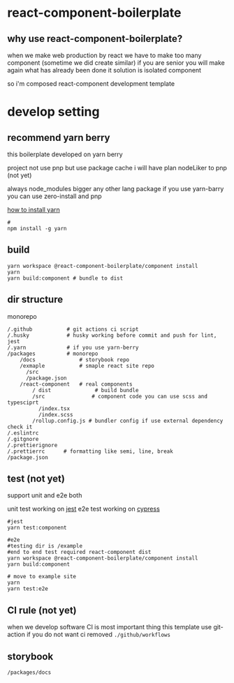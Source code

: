# react-component-boilerplate

## why use react-component-boilerplate?
when we make web production by react we have to make too many component (sometime we did create similar)
if you are senior you will make again what has already been done 
it solution is isolated component

so i'm composed react-component development template

# develop setting

## recommend yarn berry
this boilerplate developed on yarn berry

project not use pnp but use package cache
i will have plan nodeLiker to pnp (not yet)

always node_modules bigger any other lang package
if you use yarn-barry you can use zero-install and pnp

[how to install yarn](https://yarnpkg.com/getting-started/install)

```shell
#
npm install -g yarn
```
## build

```shell
yarn workspace @react-component-boilerplate/component install
yarn
yarn build:component # bundle to dist
```

## dir structure
monorepo

```
/.github           # git actions ci script
/.husky            # husky working before commit and push for lint, jest
/.yarn             # if you use yarn-berry
/packages          # monorepo   
    /docs              # storybook repo
    /exmaple           # smaple react site repo
      /src
      /package.json 
    /react-component   # real components
        / dist              # build bundle
        /src               # component code you can use scss and typesciprt
          /index.tsx
          /index.scss
        /rollup.config.js # bundler config if use external dependency check it
/.eslintrc
/.gitgnore
/.prettierignore
/.prettierrc      # formatting like semi, line, break
/package.json
```

## test (not yet)

support unit and e2e both

unit test working on [jest](https://jestjs.io/)
e2e test working on [cypress](https://www.cypress.io/)

```shell
#jest
yarn test:component
```

```shell
#e2e 
#testing dir is /example
#end to end test required react-component dist
yarn workspace @react-component-boilerplate/component install
yarn build:component

# move to example site
yarn 
yarn test:e2e
```


## CI rule (not yet)
when we develop software CI is most important thing
this template use git-action
if you do not want ci removed `./github/workflows`

## storybook
`/packages/docs`



